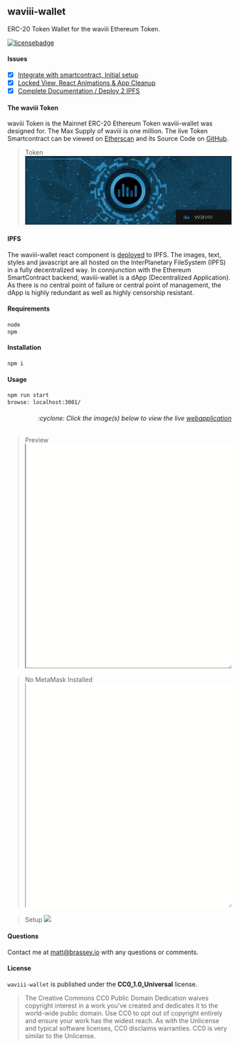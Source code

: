 ## waviii-wallet
ERC-20 Token Wallet for the waviii Ethereum Token.

[![licensebadge](https://img.shields.io/badge/license-CC0_1.0_Universal-blue)](https://github.com/MBrassey/waviii-wallet/blob/main/LICENSE)

#### Issues

- [x] [Integrate with smartcontract, Initial setup](https://github.com/MBrassey/waviii-wallet/issues/1)
- [x] [Locked View, React Animations & App Cleanup](https://github.com/MBrassey/waviii-wallet/issues/2)
- [x] [Complete Documentation / Deploy 2 IPFS](https://github.com/MBrassey/waviii-wallet/issues/3)

#### The waviii Token
waviii Token is the Mainnet ERC-20 Ethereum Token waviii-wallet was designed for. The Max Supply of waviii is one million. The live Token Smartcontract can be viewed on [Etherscan](https://etherscan.io/token/0x9cc6754d16b98a32ec9137df6453ba84597b9965) and its Source Code on [GitHub](https://github.com/MBrassey/waviii-token).

> Token
> [<img src="src/assets/img/Token.gif">](https://github.com/MBrassey/waviii-token)


#### IPFS

The waviii-wallet react component is [deployed](https://waviii-wallet.on.fleek.co/) to IPFS. The images, text, styles and javascript are all hosted on the InterPlanetary FileSystem (IPFS) in a fully decentralized way. In connjunction with the Ethereum SmartContract backend, waviii-wallet is a dApp (Decentralized Application). As there is no central point of failure or central point of management, the dApp is highly redundant as well as highly censorship resistant.

#### Requirements

    node
    npm

#### Installation

    npm i

#### Usage

    npm run start
    browse: localhost:3001/

<h6><p align="right">:cyclone: Click the image(s) below to view the live <a id="Screenshots" href="https://waviii-wallet.on.fleek.co/">webapplication</a></p></h6>

> Preview
> [<img src="src/assets/img/Preview.gif">](https://waviii-wallet.on.fleek.co/)

> No MetaMask Installed
> [<img src="src/assets/img/noEth.gif">](https://waviii-wallet.on.fleek.co/)

> Setup
> [<img src="src/assets/img/Setup.gif">](https://waviii-wallet.on.fleek.co/)

#### Questions

Contact me at [matt@brassey.io](mailto:matt@brassey.io) with any questions or comments.

#### License

`waviii-wallet` is published under the **CC0_1.0_Universal** license.

> The Creative Commons CC0 Public Domain Dedication waives copyright interest in a work you've created and dedicates it to the world-wide public domain. Use CC0 to opt out of copyright entirely and ensure your work has the widest reach. As with the Unlicense and typical software licenses, CC0 disclaims warranties. CC0 is very similar to the Unlicense.
